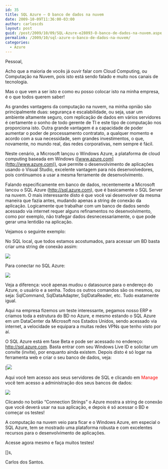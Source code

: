 ```yaml
---
id: 35
title: SQL Azure – O banco de dados na nuvem
date: 2009-10-09T11:36:00-03:00
author: carloscds
layout: post
guid: /post/2009/10/09/SQL-Azure-e28093-O-banco-de-dados-na-nuvem.aspx
permalink: /2009/10/sql-azure-o-banco-de-dados-na-nuvem/
categories:
  - Azure
---
```

Pessoal,

Acho que a maioria de vocês já ouvir falar com Cloud Computing, ou Computação na Nuvem, pois isto está sendo falado e muito nos canais de tecnologia.

Mas o que vem a ser isto e como eu posso colocar isto na minha empresa, é o que todos querem saber!

As grandes vantagens da computação na nuvem, na minha opnião são principalmente duas: segurança e escalabilidade, ou seja, usar um ambiente altamente seguro, com replicação de dados em vários servidores é certamente o sonho de todo gerente de TI e este tipo de computação nos proporciona isto. Outra grande vantagem é a capacidade de poder aumentar o poder de processamento contratato, a qualquer momento e acordo com a sua necessidade, sem grandes investimentos, o que, novamente, no mundo real, das redes corporativas, nem sempre é fácil.

Neste cenário, a Microsoft lançou o Windows Azure, a plataforma de cloud computing baseada em Windows ([www.azure.com](http://www.azure.com)), que permite o desenvolvimento de aplicações usando o Visual Studio, excelente vantagem para nós desenvolvedores, pois continuamos a usar a mesma ferramente de desenvolvimento.

Falando especificamente em banco de dados, recentemente a Microsoft lancou o SQL Azure (<http://sql.azure.com>), que é basicamente o SQL Server na nuvem. O mais interessante disto é que você vai desenvolver da mesma maneira que fazia antes, mudando apenas a string de conexão da aplicação. Logicamente que trabalhar com um banco de dados sendo acessado via internet requer alguns refinamentos no desenvolvimento, como por exemplo, não trafegar dados desnecessariamente, o que pode gerar uma lentidão na aplicação.

Vejamos o seguinte exemplo:

No SQL local, que todos estamos acostumados, para acessar um BD basta criar uma string de conexão assim:

![]( wp-content/uploads/image_thumb6.png)

Para conectar no SQL Azure:

![]( wp-content/uploads/image_thumb16.png)

Veja a diferença: você apenas mudou o datasource para o endereço do Azure, o usuário e a senha. Todos os outros comandos são os mesmos, ou seja: SqlCommand, SqlDataAdapter, SqlDataReader, etc. Tudo exatamente igual.

Aqui na empresa fizemos um teste interessante, pegamos nosso ERP e criamos toda a estrutura do BD no Azure, e mesmo estando o SQL Azure em um DataCenter da Microsoft nos Estados Unidos, sendo acessado via internet, a velocidade se equipara a muitas redes VPNs que tenho visto por aí.

O SQL Azure está em fase Beta e pode ser acessado no endereço: <http://sql.azure.com>. Basta entrar com seu Windows Live ID e solicitar um convite (invite), por enquanto ainda existem. Depois disto é só logar na ferramenta web e criar o seu banco de dados, veja:

[![]( wp-content/uploads/image_thumb10.png)

Aqui você tem acesso aos seus servidores de SQL e clicando em <span style="color: #ff0000;">Manage</span> você tem acesso a administração dos seus bancos de dados:

![]( wp-content/uploads/image_thumb14.png)

Clicando no botão “Connection Strings” o Azure mostra a string de conexão que você deverá usar na sua aplicação, e depois é só acessar o BD e começar os testes!

A computação na nuvem veio para ficar e o Windows Azure, em especial o SQL Azure, tem se mostrado uma plataforma robusta e com excelentes recursos para o desenvolvimento de aplicações.

Acesse agora mesmo e faça muitos testes!

[]s,

Carlos dos Santos.